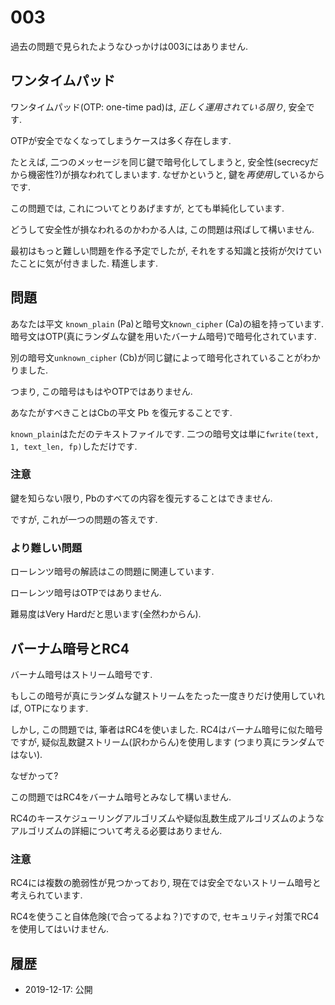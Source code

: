 # 003
過去の問題で見られたようなひっかけは003にはありません.

## ワンタイムパッド
ワンタイムパッド(OTP: one-time pad)は, *正しく運用されている限り*,
安全です.

OTPが安全でなくなってしまうケースは多く存在します.

たとえば, 二つのメッセージを同じ鍵で暗号化してしまうと,
安全性(secrecyだから機密性?)が損なわれてしまいます.
なぜかというと, 鍵を*再使用*しているからです.

この問題では, これについてとりあげますが, とても単純化しています.

どうして安全性が損なわれるのかわかる人は, この問題は飛ばして構いません.

最初はもっと難しい問題を作る予定でしたが,
それをする知識と技術が欠けていたことに気が付きました.
精進します.

## 問題
あなたは平文 `known_plain` (Pa)と暗号文`known_cipher` (Ca)の組を持っています.
暗号文はOTP(真にランダムな鍵を用いたバーナム暗号)で暗号化されています.

別の暗号文`unknown_cipher` (Cb)が同じ鍵によって暗号化されていることがわかりました.

つまり, この暗号はもはやOTPではありません.

あなたがすべきことはCbの平文 Pb を復元することです.

`known_plain`はただのテキストファイルです.
二つの暗号文は単に`fwrite(text, 1, text_len, fp)`しただけです.

### 注意
鍵を知らない限り, Pbのすべての内容を復元することはできません.

ですが, これが一つの問題の答えです.

### より難しい問題
ローレンツ暗号の解読はこの問題に関連しています.

ローレンツ暗号はOTPではありません.

難易度はVery Hardだと思います(全然わからん).

## バーナム暗号とRC4
バーナム暗号はストリーム暗号です.

もしこの暗号が真にランダムな鍵ストリームをたった一度きりだけ使用していれば,
OTPになります.

しかし, この問題では, 筆者はRC4を使いました.
RC4はバーナム暗号に似た暗号ですが, 疑似乱数鍵ストリーム(訳わからん)を使用します
(つまり真にランダムではない).

なぜかって?

この問題ではRC4をバーナム暗号とみなして構いません.

RC4のキースケジューリングアルゴリズムや疑似乱数生成アルゴリズムのような
アルゴリズムの詳細について考える必要はありません.

### 注意
RC4には複数の脆弱性が見つかっており,
現在では安全でないストリーム暗号と考えられています.

RC4を使うこと自体危険(で合ってるよね？)ですので,
セキュリティ対策でRC4を使用してはいけません.

## 履歴
* 2019-12-17: 公開
